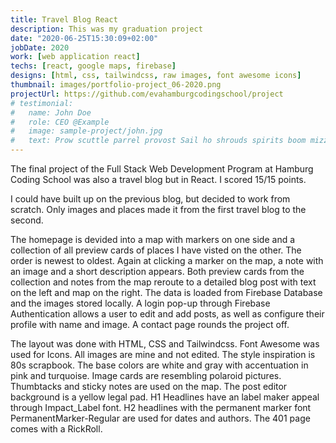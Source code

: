```yaml
---
title: Travel Blog React
description: This was my graduation project
date: "2020-06-25T15:30:09+02:00"
jobDate: 2020
work: [web application react]
techs: [react, google maps, firebase]
designs: [html, css, tailwindcss, raw images, font awesome icons]
thumbnail: images/portfolio-project_06-2020.png
projectUrl: https://github.com/evahamburgcodingschool/project
# testimonial:
#   name: John Doe
#   role: CEO @Example
#   image: sample-project/john.jpg
#   text: Prow scuttle parrel provost Sail ho shrouds spirits boom mizzenmast yardarm. Pinnace holystone mizzenmast quarter crow's nest nipperkin
---
```


The final project of the Full Stack Web Development Program at Hamburg Coding School was also a travel blog but in React. I scored 15/15 points.

I could have built up on the previous blog, but decided to work from scratch. Only images and places made it from the first travel blog to the second. 

The homepage is devided into a map with markers on one side and a collection of all preview cards of places I have visted on the other. The order is newest to oldest. Again at clicking a marker on the map, a note with an image and a short description appears. Both preview cards from the collection and notes from the map reroute to a detailed blog post with text on the left and map on the right. The data is loaded from Firebase Database and the images stored locally. A login pop-up through Firebase Authentication allows a user to edit and add posts, as well as configure their profile with name and image. A contact page rounds the project off.

The layout was done with HTML, CSS and Tailwindcss. Font Awesome was used for Icons. All images are mine and not edited. The style inspiration is 80s scrapbook. The base colors are white and gray with accentuation in pink and turquoise. Image cards are resembling polaroid pictures. Thumbtacks and sticky notes are used on the map. The post editor background is a yellow legal pad. H1 Headlines have an label maker appeal through Impact_Label font. H2 headlines with the permanent marker font PermanentMarker-Regular are used for dates and authors. The 401 page comes with a RickRoll. 
